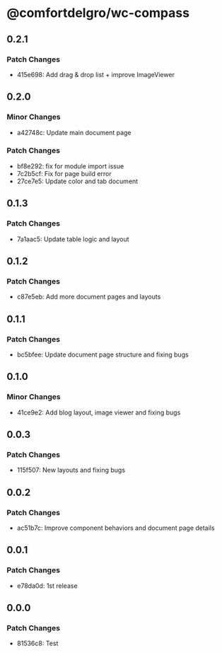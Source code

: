 # @comfortdelgro/wc-compass

## 0.2.1

### Patch Changes

- 415e698: Add drag & drop list + improve ImageViewer

## 0.2.0

### Minor Changes

- a42748c: Update main document page

### Patch Changes

- bf8e292: fix for module import issue
- 7c2b5cf: Fix for page build error
- 27ce7e5: Update color and tab document

## 0.1.3

### Patch Changes

- 7a1aac5: Update table logic and layout

## 0.1.2

### Patch Changes

- c87e5eb: Add more document pages and layouts

## 0.1.1

### Patch Changes

- bc5bfee: Update document page structure and fixing bugs

## 0.1.0

### Minor Changes

- 41ce9e2: Add blog layout, image viewer and fixing bugs

## 0.0.3

### Patch Changes

- 115f507: New layouts and fixing bugs

## 0.0.2

### Patch Changes

- ac51b7c: Improve component behaviors and document page details

## 0.0.1

### Patch Changes

- e78da0d: 1st release

## 0.0.0

### Patch Changes

- 81536c8: Test
